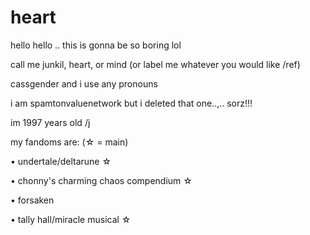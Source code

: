 # heart

hello hello .. this is gonna be so boring lol

call me junkil, heart, or mind
(or label me whatever you would like /ref)

cassgender and i use any pronouns

i am spamtonvaluenetwork but i deleted that one..,.. sorz!!! 

im 1997 years old /j

my fandoms are: (☆ = main)

• undertale/deltarune ☆ 

• chonny's charming chaos compendium ☆

• forsaken

• tally hall/miracle musical ☆

